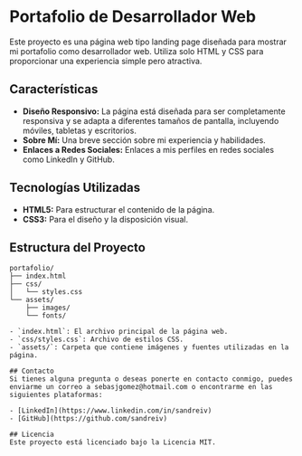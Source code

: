 # Portafolio de Desarrollador Web

Este proyecto es una página web tipo landing page diseñada para mostrar mi portafolio como desarrollador web. Utiliza solo HTML y CSS para proporcionar una experiencia simple pero atractiva.

## Características

- **Diseño Responsivo:** La página está diseñada para ser completamente responsiva y se adapta a diferentes tamaños de pantalla, incluyendo móviles, tabletas y escritorios.
- **Sobre Mí:** Una breve sección sobre mi experiencia y habilidades.
- **Enlaces a Redes Sociales:** Enlaces a mis perfiles en redes sociales como LinkedIn y GitHub.

## Tecnologías Utilizadas

- **HTML5:** Para estructurar el contenido de la página.
- **CSS3:** Para el diseño y la disposición visual.

## Estructura del Proyecto
```plaintext
portafolio/
├── index.html
├── css/
│   └── styles.css
└── assets/
    ├── images/
    └── fonts/

- `index.html`: El archivo principal de la página web.
- `css/styles.css`: Archivo de estilos CSS.
- `assets/`: Carpeta que contiene imágenes y fuentes utilizadas en la página.

## Contacto
Si tienes alguna pregunta o deseas ponerte en contacto conmigo, puedes enviarme un correo a sebasjgomez@hotmail.com o encontrarme en las siguientes plataformas:

- [LinkedIn](https://www.linkedin.com/in/sandreiv)
- [GitHub](https://github.com/sandreiv)

## Licencia
Este proyecto está licenciado bajo la Licencia MIT.
